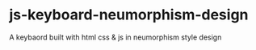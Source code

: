 # js-keyboard-neumorphism-design
A keybaord built with html css &amp; js in neumorphism style design

